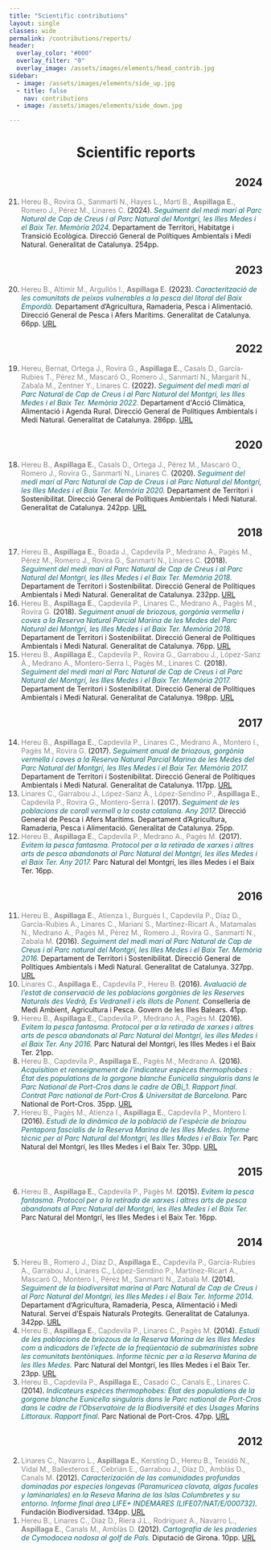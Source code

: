 ```yaml
---
title: "Scientific contributions"
layout: single
classes: wide
permalink: /contributions/reports/
header:
  overlay_color: "#000"
  overlay_filter: "0"
  overlay_image: /assets/images/elements/head_contrib.jpg
sidebar:
  - image: /assets/images/elements/side_up.jpg
  - title: false
    nav: contributions
  - image: /assets/images/elements/side_down.jpg

---
```


<h1 align=center>Scientific reports</h1>

<ol reversed>
    <h2 align=right>2024</h2>
    <li><span style='color:#868686'>Hereu B., Rovira G., Sanmartí N., Hayes L., Martí B., <b>Aspillaga E.</b>, Romero J., Pérez M., Linares C.</span> (2024). <span style='color:#036972;font-style:italic;'>Seguiment del medi marí al Parc Natural de Cap de Creus i al Parc Natural del Montgrí, les Illes Medes i el Baix Ter. Memòria 2024. </span>Departament de Territori, Habitatge i Transició Ecològica. Direcció General de Polítiques Ambientals i Medi Natural.  Generalitat de Catalunya. 254pp.</li>
    <h2 align=right>2023</h2>
    <li><span style='color:#868686'>Hereu B., Altimir M., Argullós I., <b>Aspillaga E.</b></span> (2023). <span style='color:#036972;font-style:italic;'>Caracterització de les  comunitats de peixos vulnerables a la pesca del litoral del Baix Empordà. </span>Departament d’Agricultura, Ramaderia, Pesca i Alimentació. Direcció General de Pesca i Afers Marítims. Generalitat de Catalunya. 66pp. <a href='https://www.cogestiobaixemporda.org/qu%C3%A8-hem-fet/recursos-i-informes-cient%C3%ADfics/.'>URL</a></li>
    <h2 align=right>2022</h2>
    <li><span style='color:#868686'>Hereu, Bernat, Ortega J., Rovira G., <b>Aspillaga E.</b>, Casals D., García-Rubies T., Pérez M., Mascaró O., Romero J., Sanmartí N., Margarit N., Zabala M., Zentner Y., Linares C.</span> (2022). <span style='color:#036972;font-style:italic;'>Seguiment del medi marí al Parc Natural de Cap de Creus i al Parc Natural del Montgrí, les Illes Medes i el Baix Ter. Memòria 2022. </span>Departament d'Acció Climàtica, Alimentació i Agenda Rural. Direcció General de Polítiques Ambientals i Medi Natural. Generalitat de Catalunya. 286pp. <a href='http://seguimentmari.cat/informe-cap-de-creus-montgri-illes-medes-baix-ter-2022.pdf.'>URL</a></li>
    <h2 align=right>2020</h2>
    <li><span style='color:#868686'>Hereu B., <b>Aspillaga E.</b>, Casals D., Ortega J., Pérez M., Mascaró O., Romero J., Rovira G., Sanmartí N., Linares C.</span> (2020). <span style='color:#036972;font-style:italic;'>Seguiment del medi marí al Parc Natural de Cap de Creus i al Parc Natural del Montgrí, les Illes Medes i el Baix Ter. Memòria 2020. </span>Departament de Territori i Sostenibilitat. Direcció General de Polítiques Ambientals i Medi Natural. Generalitat de Catalunya. 242pp. <a href='http://seguimentmari.cat/informe-general-final-2020.pdf.'>URL</a></li>
    <h2 align=right>2018</h2>
    <li><span style='color:#868686'>Hereu B., <b>Aspillaga E.</b>, Boada J., Capdevila P., Medrano A., Pagès M., Pérez M., Romero J., Rovira G., Sanmartí N., Linares C.</span> (2018). <span style='color:#036972;font-style:italic;'>Seguiment del medi marí al Parc Natural de Cap de Creus i al Parc Natural del Montgrí, les Illes Medes i el Baix Ter. Memòria 2018. </span>Departament de Territori i Sostenibilitat. Direcció General de Polítiques Ambientals i Medi Natural. Generalitat de Catalunya. 232pp. <a href='http://hdl.handle.net/2445/131277.'>URL</a></li>
    <li><span style='color:#868686'>Hereu B., <b>Aspillaga E.</b>, Capdevila P., Linares C., Medrano A., Pagès M., Rovira G.</span> (2018). <span style='color:#036972;font-style:italic;'>Seguiment anual de briozous, gorgònia vermella i coves a la Reserva Natural Parcial Marina de les Medes del Parc Natural del Montgrí, les Illes Medes i el Baix Ter. Memòria 2018. </span>Departament de Territori i Sostenibilitat. Direcció General de Polítiques Ambientals i Medi Natural. Generalitat de Catalunya. 76pp. <a href='http://hdl.handle.net/2445/131254.'>URL</a></li>
    <li><span style='color:#868686'>Hereu B., <b>Aspillaga E.</b>, Capdevila P., Rovira G., Garrabou J., López-Sanz À., Medrano A., Montero-Serra I., Pagès M., Linares C.</span> (2018). <span style='color:#036972;font-style:italic;'>Seguiment del medi marí al Parc Natural de Cap de Creus i al Parc Natural del Montgrí, les Illes Medes i el Baix Ter. Memòria 2017. </span>Departament de Territori i Sostenibilitat. Direcció General de Polítiques Ambientals i Medi Natural. Generalitat de Catalunya. 198pp. <a href='http://hdl.handle.net/2445/123234.'>URL</a></li>
    <h2 align=right>2017</h2>
    <li><span style='color:#868686'>Hereu B., <b>Aspillaga E.</b>, Capdevila P., Linares C., Medrano A., Montero I., Pagès M., Rovira G.</span> (2017). <span style='color:#036972;font-style:italic;'>Seguiment anual de briozous, gorgònia vermella i coves a la Reserva Natural Parcial Marina de les Medes del Parc Natural del Montgrí, les Illes Medes i el Baix Ter. Memòria 2017. </span>Departament de Territori i Sostenibilitat. Direcció General de Polítiques Ambientals i Medi Natural. Generalitat de Catalunya. 117pp. <a href='http://hdl.handle.net/2445/123233.'>URL</a></li>
    <li><span style='color:#868686'>Linares C., Garrabou J., López-Sanz À., López-Sendino P., <b>Aspillaga E.</b>, Capdevila P., Rovira G., Montero-Serra I.</span> (2017). <span style='color:#036972;font-style:italic;'>Seguiment de les poblacions de corall vermell a la costa catalana. Any 2017. </span>Direcció General de Pesca i Afers Marítims. Departament d’Agricultura, Ramaderia, Pesca i Alimentació. Generalitat de Catalunya. 25pp.</li>
    <li><span style='color:#868686'>Hereu B., <b>Aspillaga E.</b>, Capdevila P., Medrano A., Pagès M.</span> (2017). <span style='color:#036972;font-style:italic;'>Evitem la pesca fantasma. Protocol per a la retirada de xarxes i altres arts de pesca abandonats al Parc Natural del Montgrí, les illes Medes i el Baix Ter. Any 2017. </span>Parc Natural del Montgrí, les illes Medes i el Baix Ter. 16pp.</li>
    <h2 align=right>2016</h2>
    <li><span style='color:#868686'>Hereu B., <b>Aspillaga E.</b>, Atienza I., Burgués I., Capdevila P., Díaz D., García-Rubies A., Linares C., Mariani S., Martínez-Ricart A., Matamalas N., Medrano A., Pagès M., Pérez M., Romero J., Rovira G., Sanmartí N., Zabala M.</span> (2016). <span style='color:#036972;font-style:italic;'>Seguiment del medi marí al Parc Natural de Cap de Creus i al Parc natural del Montgrí, les Illes Medes i el Baix Ter. Memòria 2016. </span>Departament de Territori i Sostenibilitat. Direcció General de Polítiques Ambientals i Medi Natural. Generalitat de Catalunya. 327pp. <a href='http://hdl.handle.net/2445/120297.'>URL</a></li>
    <li><span style='color:#868686'>Linares C., <b>Aspillaga E.</b>, Capdevila P., Hereu B.</span> (2016). <span style='color:#036972;font-style:italic;'>Avaluació de l’estat de conservació de les poblacions gorgònies de les Reserves Naturals des Vedrà, Es Vedranell i els illots de Ponent. </span>Conselleria de Medi Ambient, Agricultura i Pesca. Govern de les Illes Balears. 41pp.</li>
    <li><span style='color:#868686'>Hereu B., <b>Aspillaga E.</b>, Capdevila P., Medrano A., Pagès M.</span> (2016). <span style='color:#036972;font-style:italic;'>Evitem la pesca fantasma. Protocol per a la retirada de xarxes i altres arts de pesca abandonats al Parc Natural del Montgrí, les illes Medes i el Baix Ter. Any 2016. </span>Parc Natural del Montgrí, les Illes Medes i el Baix Ter. 21pp.</li>
    <li><span style='color:#868686'>Hereu B., Capdevila P., <b>Aspillaga E.</b>, Pagès M., Medrano A.</span> (2016). <span style='color:#036972;font-style:italic;'>Acquisition et renseignement de l’indicateur espèces thermophobes : État des populations de la gorgone blanche <i><i>Eunicella singularis</i></i> dans le Parc National de Port-Cros dans le cadre de OBi_1. Rapport final. Contrat Parc national de Port-Cros & Universitat de Barcelona. </span>Parc National de Port-Cros. 35pp. <a href='http://hdl.handle.net/2445/120284.'>URL</a></li>
    <li><span style='color:#868686'>Hereu B., Pagès M., Atienza I., <b>Aspillaga E.</b>, Capdevila P., Montero I.</span> (2016). <span style='color:#036972;font-style:italic;'>Estudi de la dinàmica de la població de l'espècie de briozou <i>Pentapora fascialis</i> de la Reserva Marina de les Illes Medes. Informe tècnic per al Parc Natural del Montgrí, les Illes Medes i el Baix Ter. </span>Parc Natural del Montgrí, les Illes Medes i el Baix Ter. 30pp. <a href='http://hdl.handle.net/2445/120282.'>URL</a></li>
    <h2 align=right>2015</h2>
    <li><span style='color:#868686'>Hereu B., <b>Aspillaga E.</b>, Capdevila P., Pagès M.</span> (2015). <span style='color:#036972;font-style:italic;'>Evitem la pesca fantasma. Protocol per a la retirada de xarxes i altres arts de pesca abandonats al Parc Natural del Montgrí, les illes Medes i el Baix Ter. </span>Parc Natural del Montgrí, les Illes Medes i el Baix Ter. 16pp.</li>
    <h2 align=right>2014</h2>
    <li><span style='color:#868686'>Hereu B., Romero J., Díaz D., <b>Aspillaga E.</b>, Capdevila P., García-Rubies A., Garrabou J., Linares C., López-Sendino P., Martínez-Ricart A., Mascaró O., Montero I., Pérez M., Sanmartí N., Zabala M.</span> (2014). <span style='color:#036972;font-style:italic;'>Seguiment de la biodiversitat marina al Parc Natural de Cap de Creus i al Parc Natural del Montgrí, les Illes Medes i el Baix Ter. Informe 2014. </span>Departament d‘Agricultura, Ramaderia, Pesca, Alimentació i Medi Natural. Servei d'Espais Naturals Protegits. Generalitat de Catalunya. 342pp. <a href='http://hdl.handle.net/2445/120298.'>URL</a></li>
    <li><span style='color:#868686'>Hereu B., <b>Aspillaga E.</b>, Capdevila P., Linares C., Pagès M.</span> (2014). <span style='color:#036972;font-style:italic;'>Estudi de les poblacions de briozous de la Reserva Marina de les Illes Medes com a indicadors de l’efecte de la freqüentació de submarinistes sobre les comunitats bentòniques. Informe tècnic per a la Reserva Marina de les Illes Medes. </span>Parc Natural del Montgrí, les Illes Medes i el Baix Ter. 23pp. <a href='http://hdl.handle.net/2445/120280.'>URL</a></li>
    <li><span style='color:#868686'>Hereu B., Capdevila P., <b>Aspillaga E.</b>, Casado C., Canals E., Linares C.</span> (2014). <span style='color:#036972;font-style:italic;'>Indicateurs espèces thermophobes: État des populations de la gorgone blanche <i><i>Eunicella singularis</i></i> dans le Parc national de Port-Cros dans le cadre de l’Observatoire de la Biodiversité et des Usages Marins Littoraux. Rapport final. </span>Parc National de Port-Cros. 47pp. <a href='http://hdl.handle.net/2445/66763.'>URL</a></li>
    <h2 align=right>2012</h2>
    <li><span style='color:#868686'>Linares C., Navarro L., <b>Aspillaga E.</b>, Kersting D., Hereu B., Teixidó N., Vidal M., Ballesteros E., Cebrián E., Garrabou J., Díaz D., Amblás D., Canals M.</span> (2012). <span style='color:#036972;font-style:italic;'>Caracterización de las comunidades profundas dominadas por especies longevas (<i>Paramuricea clavata</i>, algas fucales y laminariales) en la Reseva Marina de las Islas Columbretes y su entorno. Informe final área LIFE+ INDEMARES (LIFE07/NAT/E/000732). </span>Fundación Biodiversidad. 134pp. <a href='http://hdl.handle.net/2445/120286.'>URL</a></li>
    <li><span style='color:#868686'>Hereu B., Linares C., Díaz D., Riera J.L., Rodríguez A., Navarro L., <b>Aspillaga E.</b>, Canals M., Amblàs D.</span> (2012). <span style='color:#036972;font-style:italic;'>Cartografia de les praderies de <i>Cymodocea nodosa</i> al golf de Pals. </span>Diputació de Girona. 10pp. <a href='http://hdl.handle.net/2445/22583.'>URL</a></li>
</ol>
